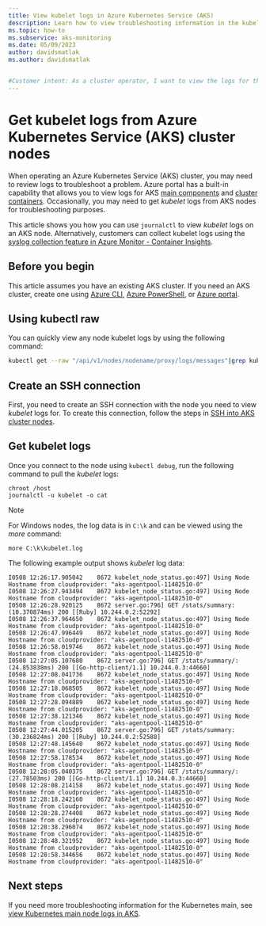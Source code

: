 ```yaml
---
title: View kubelet logs in Azure Kubernetes Service (AKS)
description: Learn how to view troubleshooting information in the kubelet logs from Azure Kubernetes Service (AKS) nodes
ms.topic: how-to
ms.subservice: aks-monitoring
ms.date: 05/09/2023
author: davidsmatlak
ms.author: davidsmatlak


#Customer intent: As a cluster operator, I want to view the logs for the kubelet that runs on each node in an AKS cluster to troubleshoot problems.
---
```


# Get kubelet logs from Azure Kubernetes Service (AKS) cluster nodes

When operating an Azure Kubernetes Service (AKS) cluster, you may need to review logs to troubleshoot a problem. Azure portal has a built-in capability that allows you to view logs for AKS [main components][aks-main-logs] and [cluster containers][azure-container-logs]. Occasionally, you may need to get *kubelet* logs from AKS nodes for troubleshooting purposes.

This article shows you how you can use `journalctl` to view *kubelet* logs on an AKS node.
Alternatively, customers can collect kubelet logs using the [syslog collection feature in Azure Monitor - Container Insights](https://aka.ms/CISyslog).

## Before you begin

This article assumes you have an existing AKS cluster. If you need an AKS cluster, create one using [Azure CLI][aks-quickstart-cli], [Azure PowerShell][aks-quickstart-powershell], or [Azure portal][aks-quickstart-portal].

## Using kubectl raw

You can quickly view any node kubelet logs by using the following command:
```bash
kubectl get --raw "/api/v1/nodes/nodename/proxy/logs/messages"|grep kubelet
```


## Create an SSH connection

First, you need to create an SSH connection with the node you need to view *kubelet* logs for. To create this connection, follow the steps in [SSH into AKS cluster nodes][aks-ssh].

## Get kubelet logs

Once you connect to the node using `kubectl debug`, run the following command to pull the *kubelet* logs:

```console
chroot /host
journalctl -u kubelet -o cat
```

> [!NOTE]
> For Windows nodes, the log data is in `C:\k` and can be viewed using the *more* command:
>
> ```console
> more C:\k\kubelet.log
> ```

The following example output shows *kubelet* log data:

```output
I0508 12:26:17.905042    8672 kubelet_node_status.go:497] Using Node Hostname from cloudprovider: "aks-agentpool-11482510-0"
I0508 12:26:27.943494    8672 kubelet_node_status.go:497] Using Node Hostname from cloudprovider: "aks-agentpool-11482510-0"
I0508 12:26:28.920125    8672 server.go:796] GET /stats/summary: (10.370874ms) 200 [[Ruby] 10.244.0.2:52292]
I0508 12:26:37.964650    8672 kubelet_node_status.go:497] Using Node Hostname from cloudprovider: "aks-agentpool-11482510-0"
I0508 12:26:47.996449    8672 kubelet_node_status.go:497] Using Node Hostname from cloudprovider: "aks-agentpool-11482510-0"
I0508 12:26:58.019746    8672 kubelet_node_status.go:497] Using Node Hostname from cloudprovider: "aks-agentpool-11482510-0"
I0508 12:27:05.107680    8672 server.go:796] GET /stats/summary/: (24.853838ms) 200 [[Go-http-client/1.1] 10.244.0.3:44660]
I0508 12:27:08.041736    8672 kubelet_node_status.go:497] Using Node Hostname from cloudprovider: "aks-agentpool-11482510-0"
I0508 12:27:18.068505    8672 kubelet_node_status.go:497] Using Node Hostname from cloudprovider: "aks-agentpool-11482510-0"
I0508 12:27:28.094889    8672 kubelet_node_status.go:497] Using Node Hostname from cloudprovider: "aks-agentpool-11482510-0"
I0508 12:27:38.121346    8672 kubelet_node_status.go:497] Using Node Hostname from cloudprovider: "aks-agentpool-11482510-0"
I0508 12:27:44.015205    8672 server.go:796] GET /stats/summary: (30.236824ms) 200 [[Ruby] 10.244.0.2:52588]
I0508 12:27:48.145640    8672 kubelet_node_status.go:497] Using Node Hostname from cloudprovider: "aks-agentpool-11482510-0"
I0508 12:27:58.178534    8672 kubelet_node_status.go:497] Using Node Hostname from cloudprovider: "aks-agentpool-11482510-0"
I0508 12:28:05.040375    8672 server.go:796] GET /stats/summary/: (27.78503ms) 200 [[Go-http-client/1.1] 10.244.0.3:44660]
I0508 12:28:08.214158    8672 kubelet_node_status.go:497] Using Node Hostname from cloudprovider: "aks-agentpool-11482510-0"
I0508 12:28:18.242160    8672 kubelet_node_status.go:497] Using Node Hostname from cloudprovider: "aks-agentpool-11482510-0"
I0508 12:28:28.274408    8672 kubelet_node_status.go:497] Using Node Hostname from cloudprovider: "aks-agentpool-11482510-0"
I0508 12:28:38.296074    8672 kubelet_node_status.go:497] Using Node Hostname from cloudprovider: "aks-agentpool-11482510-0"
I0508 12:28:48.321952    8672 kubelet_node_status.go:497] Using Node Hostname from cloudprovider: "aks-agentpool-11482510-0"
I0508 12:28:58.344656    8672 kubelet_node_status.go:497] Using Node Hostname from cloudprovider: "aks-agentpool-11482510-0"
```

## Next steps

If you need more troubleshooting information for the Kubernetes main, see [view Kubernetes main node logs in AKS][aks-main-logs].

<!-- LINKS - internal -->
[aks-ssh]: ssh.md
[aks-main-logs]: monitor-aks-reference.md#resource-logs
[aks-quickstart-cli]: ./learn/quick-kubernetes-deploy-cli.md
[aks-quickstart-portal]: ./learn/quick-kubernetes-deploy-portal.md
[aks-quickstart-powershell]: ./learn/quick-kubernetes-deploy-powershell.md
[azure-container-logs]: /azure/azure-monitor/containers/container-insights-overview

